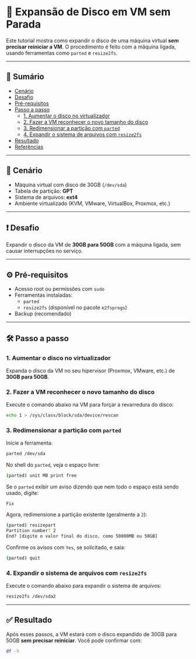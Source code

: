 # 🧱 Expansão de Disco em VM sem Parada

Este tutorial mostra como expandir o disco de uma máquina virtual **sem precisar reiniciar a VM**. O procedimento é feito com a máquina ligada, usando ferramentas como `parted` e `resize2fs`.

---

## 🧭 Sumário

- [Cenário](#cenário)
- [Desafio](#desafio)
- [Pré-requisitos](#pré-requisitos)
- [Passo a passo](#passo-a-passo)
  - [1. Aumentar o disco no virtualizador](#1-aumentar-o-disco-no-virtualizador)
  - [2. Fazer a VM reconhecer o novo tamanho do disco](#2-fazer-a-vm-reconhecer-o-novo-tamanho-do-disco)
  - [3. Redimensionar a partição com `parted`](#3-redimensionar-a-partição-com-parted)
  - [4. Expandir o sistema de arquivos com `resize2fs`](#4-expandir-o-sistema-de-arquivos-com-resize2fs)
- [Resultado](#resultado)
- [Referências](#referências)

---

## 📘 Cenário

- Máquina virtual com disco de 30GB (`/dev/sda`)
- Tabela de partição: **GPT**
- Sistema de arquivos: **ext4**
- Ambiente virtualizado (KVM, VMware, VirtualBox, Proxmox, etc.)

---

## ❗ Desafio

Expandir o disco da VM de **30GB para 50GB** com a máquina ligada, sem causar interrupções no serviço.

---

## ⚙️ Pré-requisitos

- Acesso root ou permissões com `sudo`
- Ferramentas instaladas:
  - `parted`
  - `resize2fs` (disponível no pacote `e2fsprogs`)
- Backup (recomendado)

---

## 🛠️ Passo a passo

### 1. Aumentar o disco no virtualizador

Expanda o disco da VM no seu hipervisor (Proxmox, VMware, etc.) de **30GB para 50GB**.

### 2. Fazer a VM reconhecer o novo tamanho do disco

Execute o comando abaixo na VM para forçar a revarredura do disco:

```bash
echo 1 > /sys/class/block/sda/device/rescan
```

### 3. Redimensionar a partição com `parted`

Inicie a ferramenta:

```bash
parted /dev/sda
```

No shell do `parted`, veja o espaço livre:

```bash
(parted) unit MB print free
```

Se o `parted` exibir um aviso dizendo que nem todo o espaço está sendo usado, digite:

```
Fix
```

Agora, redimensione a partição existente (geralmente a `2`):

```bash
(parted) resizepart
Partition number? 2
End? [digite o valor final do disco, como 50000MB ou 50GB]
```

Confirme os avisos com `Yes`, se solicitado, e saia:

```bash
(parted) quit
```

### 4. Expandir o sistema de arquivos com `resize2fs`

Execute o comando abaixo para expandir o sistema de arquivos:

```bash
resize2fs /dev/sda2
```

---

## ✅ Resultado

Após esses passos, a VM estará com o disco expandido de 30GB para 50GB **sem precisar reiniciar**. Você pode confirmar com:

```bash
df -h
```
